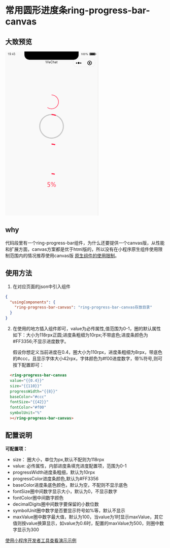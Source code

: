# 常用圆形进度条ring-progress-bar-canvas
## 大致预览
![ring-progress-bar-canvas动图](/assets/ring_progress_bar_canvas.gif)

## why
代码段里有一个ring-progress-bar组件，为什么还要提供一个canvas版，从性能和扩展方面，canvas方案都是优于html版的，所以没有在小程序原生组件使用限制范围内的情况推荐使用canvas版 [原生组件的使用限制](https://developers.weixin.qq.com/miniprogram/dev/component/native-component.html#%E5%8E%9F%E7%94%9F%E7%BB%84%E4%BB%B6%E7%9A%84%E4%BD%BF%E7%94%A8%E9%99%90%E5%88%B6)。

## 使用方法

1. 在对应页面的json中引入组件
``` json
{
  "usingComponents": {
    "ring-progress-bar-canvas": "ring-progress-bar-canvas存放目录"
  }
}
```
2. 在使用的地方插入组件即可，value为必传属性,值范围为0-1，圈的默认属性如下：大小为118rpx正圆;进度条粗细为10rpx;不带底色;进度条颜色为#FF3356;不显示进度数字。   

    假设你想定义当前进度在0.4，圈大小为110rpx，进度条粗细为8rpx，带底色的#ccc，且显示字体大小42rpx，字体颜色为#f00进度数字，带%符号,则可按下配置即可：
``` html
  <ring-progress-bar-canvas
  value="{{0.4}}"
  size="{{110}}"
  progressWidth="{{8}}"
  baseColor="#ccc"
  fontSize="{{42}}"
  fontColor="#f00"
  symbolUnit="%"
  ></ring-progress-bar-canvas>
```
## 配置说明

**可配置项：**

* size： 圈大小，单位为px,默认不配则为118rpx
* value: 必传属性，内部进度条填充进度配置项，范围为0-1
* progressWidth进度条粗细，默认为10rpx
* progressColor进度条颜色,默认为#FF3356
* baseColor进度条底色颜色，默认为空，不配则不显示底色
* fontSize圈中间数字显示大小，默认为0，不显示数字
* fontColor圈中间数字颜色
* decimalDigits圈中间数字要保留的小数位数
* symbolUnit圈中数字是否要显示符号如%等，默认不显示
* maxValue圈中数字最大值，默认为100，当value为1时显示maxValue，其它值则按value换算显示，如value为0.6时，配置的maxValue为500，则圈中数字显示为300


[使用小程序开发者工具查看演示示例](https://developers.weixin.qq.com/s/BXjZSZmc7raQ)